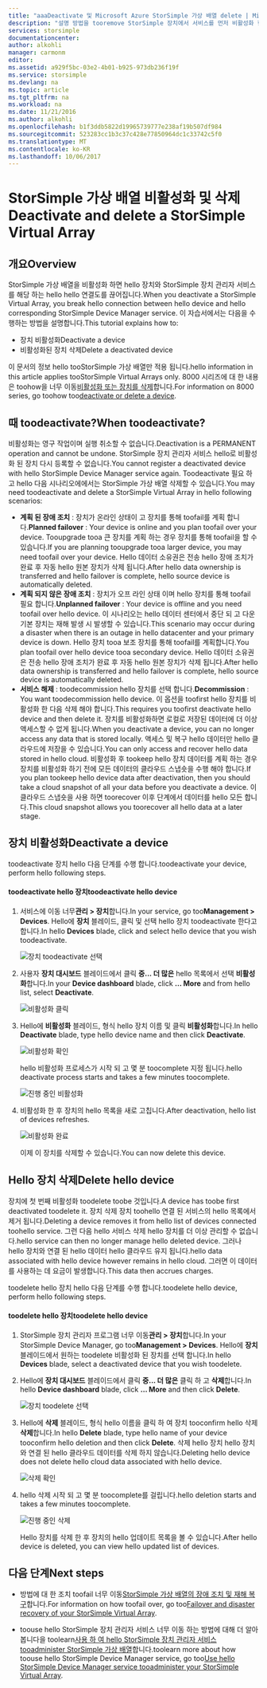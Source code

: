 ```yaml
---
title: "aaaDeactivate 및 Microsoft Azure StorSimple 가상 배열 delete | Microsoft Docs"
description: "설명 방법을 tooremove StorSimple 장치에서 서비스를 먼저 비활성화 한 후이 삭제 합니다."
services: storsimple
documentationcenter: 
author: alkohli
manager: carmonm
editor: 
ms.assetid: a929f5bc-03e2-4b01-b925-973db236f19f
ms.service: storsimple
ms.devlang: na
ms.topic: article
ms.tgt_pltfrm: na
ms.workload: na
ms.date: 11/21/2016
ms.author: alkohli
ms.openlocfilehash: b1f3ddb5822d19965739777e238af19b507df984
ms.sourcegitcommit: 523283cc1b3c37c428e77850964dc1c33742c5f0
ms.translationtype: MT
ms.contentlocale: ko-KR
ms.lasthandoff: 10/06/2017
---
```

# <a name="deactivate-and-delete-a-storsimple-virtual-array"></a><span data-ttu-id="201a8-103">StorSimple 가상 배열 비활성화 및 삭제</span><span class="sxs-lookup"><span data-stu-id="201a8-103">Deactivate and delete a StorSimple Virtual Array</span></span>

## <a name="overview"></a><span data-ttu-id="201a8-104">개요</span><span class="sxs-lookup"><span data-stu-id="201a8-104">Overview</span></span>

<span data-ttu-id="201a8-105">StorSimple 가상 배열을 비활성화 하면 hello 장치와 StorSimple 장치 관리자 서비스를 해당 하는 hello hello 연결도를 끊어집니다.</span><span class="sxs-lookup"><span data-stu-id="201a8-105">When you deactivate a StorSimple Virtual Array, you break hello connection between hello device and hello corresponding StorSimple Device Manager service.</span></span> <span data-ttu-id="201a8-106">이 자습서에서는 다음을 수행하는 방법을 설명합니다.</span><span class="sxs-lookup"><span data-stu-id="201a8-106">This tutorial explains how to:</span></span>

* <span data-ttu-id="201a8-107">장치 비활성화</span><span class="sxs-lookup"><span data-stu-id="201a8-107">Deactivate a device</span></span> 
* <span data-ttu-id="201a8-108">비활성화된 장치 삭제</span><span class="sxs-lookup"><span data-stu-id="201a8-108">Delete a deactivated device</span></span>

<span data-ttu-id="201a8-109">이 문서의 정보 hello tooStorSimple 가상 배열만 적용 됩니다.</span><span class="sxs-lookup"><span data-stu-id="201a8-109">hello information in this article applies tooStorSimple Virtual Arrays only.</span></span> <span data-ttu-id="201a8-110">8000 시리즈에 대 한 내용은 toohow을 너무 이동[비활성화 또는 장치를 삭제](storsimple-deactivate-and-delete-device.md)합니다.</span><span class="sxs-lookup"><span data-stu-id="201a8-110">For information on 8000 series, go toohow too[deactivate or delete a device](storsimple-deactivate-and-delete-device.md).</span></span>

## <a name="when-toodeactivate"></a><span data-ttu-id="201a8-111">때 toodeactivate?</span><span class="sxs-lookup"><span data-stu-id="201a8-111">When toodeactivate?</span></span>

<span data-ttu-id="201a8-112">비활성화는 영구 작업이며 실행 취소할 수 없습니다.</span><span class="sxs-lookup"><span data-stu-id="201a8-112">Deactivation is a PERMANENT operation and cannot be undone.</span></span> <span data-ttu-id="201a8-113">StorSimple 장치 관리자 서비스 hello로 비활성화 된 장치 다시 등록할 수 없습니다.</span><span class="sxs-lookup"><span data-stu-id="201a8-113">You cannot register a deactivated device with hello StorSimple Device Manager service again.</span></span> <span data-ttu-id="201a8-114">Toodeactivate 필요 하 고 hello 다음 시나리오에에서는 StorSimple 가상 배열 삭제할 수 있습니다.</span><span class="sxs-lookup"><span data-stu-id="201a8-114">You may need toodeactivate and delete a StorSimple Virtual Array in hello following scenarios:</span></span>

* <span data-ttu-id="201a8-115">**계획 된 장애 조치** : 장치가 온라인 상태이 고 장치를 통해 toofail를 계획 합니다.</span><span class="sxs-lookup"><span data-stu-id="201a8-115">**Planned failover** : Your device is online and you plan toofail over your device.</span></span> <span data-ttu-id="201a8-116">Tooupgrade tooa 큰 장치를 계획 하는 경우 장치를 통해 toofail을 할 수 있습니다.</span><span class="sxs-lookup"><span data-stu-id="201a8-116">If you are planning tooupgrade tooa larger device, you may need toofail over your device.</span></span> <span data-ttu-id="201a8-117">Hello 데이터 소유권은 전송 hello 장애 조치가 완료 후 자동 hello 원본 장치가 삭제 됩니다.</span><span class="sxs-lookup"><span data-stu-id="201a8-117">After hello data ownership is transferred and hello failover is complete, hello source device is automatically deleted.</span></span>
* <span data-ttu-id="201a8-118">**계획 되지 않은 장애 조치** : 장치가 오프 라인 상태 이며 hello 장치를 통해 toofail 필요 합니다.</span><span class="sxs-lookup"><span data-stu-id="201a8-118">**Unplanned failover** : Your device is offline and you need toofail over hello device.</span></span> <span data-ttu-id="201a8-119">이 시나리오는 hello 데이터 센터에서 중단 되 고 다운 기본 장치는 재해 발생 시 발생할 수 있습니다.</span><span class="sxs-lookup"><span data-stu-id="201a8-119">This scenario may occur during a disaster when there is an outage in hello datacenter and your primary device is down.</span></span> <span data-ttu-id="201a8-120">Hello 장치 tooa 보조 장치를 통해 toofail를 계획합니다.</span><span class="sxs-lookup"><span data-stu-id="201a8-120">You plan toofail over hello device tooa secondary device.</span></span> <span data-ttu-id="201a8-121">Hello 데이터 소유권은 전송 hello 장애 조치가 완료 후 자동 hello 원본 장치가 삭제 됩니다.</span><span class="sxs-lookup"><span data-stu-id="201a8-121">After hello data ownership is transferred and hello failover is complete, hello source device is automatically deleted.</span></span>
* <span data-ttu-id="201a8-122">**서비스 해제** : toodecommission hello 장치를 선택 합니다.</span><span class="sxs-lookup"><span data-stu-id="201a8-122">**Decommission** : You want toodecommission hello device.</span></span> <span data-ttu-id="201a8-123">이 옵션을 toofirst hello 장치를 비활성화 한 다음 삭제 해야 합니다.</span><span class="sxs-lookup"><span data-stu-id="201a8-123">This requires you toofirst deactivate hello device and then delete it.</span></span> <span data-ttu-id="201a8-124">장치를 비활성화하면 로컬로 저장된 데이터에 더 이상 액세스할 수 없게 됩니다.</span><span class="sxs-lookup"><span data-stu-id="201a8-124">When you deactivate a device, you can no longer access any data that is stored locally.</span></span> <span data-ttu-id="201a8-125">액세스 및 복구 hello 데이터만 hello 클라우드에 저장을 수 있습니다.</span><span class="sxs-lookup"><span data-stu-id="201a8-125">You can only access and recover hello data stored in hello cloud.</span></span> <span data-ttu-id="201a8-126">비활성화 후 tookeep hello 장치 데이터를 계획 하는 경우 장치를 비활성화 하기 전에 모든 데이터의 클라우드 스냅숏을 수행 해야 합니다.</span><span class="sxs-lookup"><span data-stu-id="201a8-126">If you plan tookeep hello device data after deactivation, then you should take a cloud snapshot of all your data before you deactivate a device.</span></span> <span data-ttu-id="201a8-127">이 클라우드 스냅숏을 사용 하면 toorecover 이후 단계에서 데이터를 hello 모든 합니다.</span><span class="sxs-lookup"><span data-stu-id="201a8-127">This cloud snapshot allows you toorecover all hello data at a later stage.</span></span>

## <a name="deactivate-a-device"></a><span data-ttu-id="201a8-128">장치 비활성화</span><span class="sxs-lookup"><span data-stu-id="201a8-128">Deactivate a device</span></span>

<span data-ttu-id="201a8-129">toodeactivate 장치 hello 다음 단계를 수행 합니다.</span><span class="sxs-lookup"><span data-stu-id="201a8-129">toodeactivate your device, perform hello following steps.</span></span>

#### <a name="toodeactivate-hello-device"></a><span data-ttu-id="201a8-130">toodeactivate hello 장치</span><span class="sxs-lookup"><span data-stu-id="201a8-130">toodeactivate hello device</span></span>

1. <span data-ttu-id="201a8-131">서비스에 이동 너무**관리 > 장치**합니다.</span><span class="sxs-lookup"><span data-stu-id="201a8-131">In your service, go too**Management > Devices**.</span></span> <span data-ttu-id="201a8-132">Hello에 **장치** 블레이드, 클릭 및 선택 hello 장치 toodeactivate 한다고 합니다.</span><span class="sxs-lookup"><span data-stu-id="201a8-132">In hello **Devices** blade, click and select hello device that you wish toodeactivate.</span></span>
   
    ![장치 toodeactivate 선택](./media/storsimple-virtual-array-deactivate-and-delete-device/deactivate-delete7.png)
2. <span data-ttu-id="201a8-134">사용자 **장치 대시보드** 블레이드에서 클릭 **중... 더 많은** hello 목록에서 선택 **비활성화**합니다.</span><span class="sxs-lookup"><span data-stu-id="201a8-134">In your **Device dashboard** blade, click **… More** and from hello list, select **Deactivate**.</span></span>
   
    ![비활성화 클릭](./media/storsimple-virtual-array-deactivate-and-delete-device/deactivate-delete8.png)
3. <span data-ttu-id="201a8-136">Hello에 **비활성화** 블레이드, 형식 hello 장치 이름 및 클릭 **비활성화**합니다.</span><span class="sxs-lookup"><span data-stu-id="201a8-136">In hello **Deactivate** blade, type hello device name and then click **Deactivate**.</span></span> 
   
    ![비활성화 확인](./media/storsimple-virtual-array-deactivate-and-delete-device/deactivate-delete1.png)
   
    <span data-ttu-id="201a8-138">hello 비활성화 프로세스가 시작 되 고 몇 분 toocomplete 지정 됩니다.</span><span class="sxs-lookup"><span data-stu-id="201a8-138">hello deactivate process starts and takes a few minutes toocomplete.</span></span>
   
    ![진행 중인 비활성화](./media/storsimple-virtual-array-deactivate-and-delete-device/deactivate-delete2.png)
4. <span data-ttu-id="201a8-140">비활성화 한 후 장치의 hello 목록을 새로 고칩니다.</span><span class="sxs-lookup"><span data-stu-id="201a8-140">After deactivation, hello list of devices refreshes.</span></span>
   
    ![비활성화 완료](./media/storsimple-virtual-array-deactivate-and-delete-device/deactivate-delete3.png)
   
    <span data-ttu-id="201a8-142">이제 이 장치를 삭제할 수 있습니다.</span><span class="sxs-lookup"><span data-stu-id="201a8-142">You can now delete this device.</span></span>

## <a name="delete-hello-device"></a><span data-ttu-id="201a8-143">Hello 장치 삭제</span><span class="sxs-lookup"><span data-stu-id="201a8-143">Delete hello device</span></span>

<span data-ttu-id="201a8-144">장치에 첫 번째 비활성화 toodelete toobe 것입니다.</span><span class="sxs-lookup"><span data-stu-id="201a8-144">A device has toobe first deactivated toodelete it.</span></span> <span data-ttu-id="201a8-145">장치 삭제 장치 toohello 연결 된 서비스의 hello 목록에서 제거 됩니다.</span><span class="sxs-lookup"><span data-stu-id="201a8-145">Deleting a device removes it from hello list of devices connected toohello service.</span></span> <span data-ttu-id="201a8-146">그런 다음 hello 서비스 삭제 hello 장치를 더 이상 관리할 수 없습니다.</span><span class="sxs-lookup"><span data-stu-id="201a8-146">hello service can then no longer manage hello deleted device.</span></span> <span data-ttu-id="201a8-147">그러나 hello 장치와 연결 된 hello 데이터 hello 클라우드 유지 됩니다.</span><span class="sxs-lookup"><span data-stu-id="201a8-147">hello data associated with hello device however remains in hello cloud.</span></span> <span data-ttu-id="201a8-148">그러면 이 데이터를 사용하는 데 요금이 발생합니다.</span><span class="sxs-lookup"><span data-stu-id="201a8-148">This data then accrues charges.</span></span>

<span data-ttu-id="201a8-149">toodelete hello 장치 hello 다음 단계를 수행 합니다.</span><span class="sxs-lookup"><span data-stu-id="201a8-149">toodelete hello device, perform hello following steps.</span></span>

#### <a name="toodelete-hello-device"></a><span data-ttu-id="201a8-150">toodelete hello 장치</span><span class="sxs-lookup"><span data-stu-id="201a8-150">toodelete hello device</span></span>

1. <span data-ttu-id="201a8-151">StorSimple 장치 관리자 프로그램 너무 이동**관리 > 장치**합니다.</span><span class="sxs-lookup"><span data-stu-id="201a8-151">In your StorSimple Device Manager, go too**Management > Devices**.</span></span> <span data-ttu-id="201a8-152">Hello에 **장치** 블레이드에서 원하는 toodelete 비활성화 된 장치를 선택 합니다.</span><span class="sxs-lookup"><span data-stu-id="201a8-152">In hello **Devices** blade, select a deactivated device that you wish toodelete.</span></span>
2. <span data-ttu-id="201a8-153">Hello에 **장치 대시보드** 블레이드에서 클릭 **중... 더 많은** 클릭 하 고 **삭제**합니다.</span><span class="sxs-lookup"><span data-stu-id="201a8-153">In hello **Device dashboard** blade, click **… More** and then click **Delete**.</span></span>
   
   ![장치 toodelete 선택](./media/storsimple-virtual-array-deactivate-and-delete-device/deactivate-delete4.png)
3. <span data-ttu-id="201a8-155">Hello에 **삭제** 블레이드, 형식 hello 이름을 클릭 하 여 장치 tooconfirm hello 삭제 **삭제**합니다.</span><span class="sxs-lookup"><span data-stu-id="201a8-155">In hello **Delete** blade, type hello name of your device tooconfirm hello deletion and then click **Delete**.</span></span> <span data-ttu-id="201a8-156">삭제 hello 장치 hello 장치와 연결 된 hello 클라우드 데이터를 삭제 하지 않습니다.</span><span class="sxs-lookup"><span data-stu-id="201a8-156">Deleting hello device does not delete hello cloud data associated with hello device.</span></span> 
   
   ![삭제 확인](./media/storsimple-virtual-array-deactivate-and-delete-device/deactivate-delete5.png) 
4. <span data-ttu-id="201a8-158">hello 삭제 시작 되 고 몇 분 toocomplete를 걸립니다.</span><span class="sxs-lookup"><span data-stu-id="201a8-158">hello deletion starts and takes a few minutes toocomplete.</span></span>
   
   ![진행 중인 삭제](./media/storsimple-virtual-array-deactivate-and-delete-device/deactivate-delete6.png)
   
    <span data-ttu-id="201a8-160">Hello 장치를 삭제 한 후 장치의 hello 업데이트 목록을 볼 수 있습니다.</span><span class="sxs-lookup"><span data-stu-id="201a8-160">After hello device is deleted, you can view hello updated list of devices.</span></span>

## <a name="next-steps"></a><span data-ttu-id="201a8-161">다음 단계</span><span class="sxs-lookup"><span data-stu-id="201a8-161">Next steps</span></span>

* <span data-ttu-id="201a8-162">방법에 대 한 조치 toofail 너무 이동[StorSimple 가상 배열의 장애 조치 및 재해 복구](storsimple-virtual-array-failover-dr.md)합니다.</span><span class="sxs-lookup"><span data-stu-id="201a8-162">For information on how toofail over, go too[Failover and disaster recovery of your StorSimple Virtual Array](storsimple-virtual-array-failover-dr.md).</span></span>

* <span data-ttu-id="201a8-163">toouse hello StorSimple 장치 관리자 서비스 너무 이동 하는 방법에 대해 더 알아봅니다을 toolearn[사용 하 여 hello StorSimple 장치 관리자 서비스 tooadminister StorSimple 가상 배열](storsimple-virtual-array-manager-service-administration.md)합니다.</span><span class="sxs-lookup"><span data-stu-id="201a8-163">toolearn more about how toouse hello StorSimple Device Manager service, go too[Use hello StorSimple Device Manager service tooadminister your StorSimple Virtual Array](storsimple-virtual-array-manager-service-administration.md).</span></span> 

